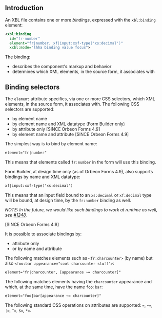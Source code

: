 ## Introduction

An XBL file contains one or more *bindings*, expressed with the `xbl:binding` element:

```xml
<xbl:binding
  id="fr-number"
  element="fr|number, xf|input:xxf-type('xs:decimal')"
  xxbl:mode="lhha binding value focus">
```

The binding:

- describes the component's markup and behavior
- determines which XML elements, in the source form, it associates with

## Binding selectors

The `element` attribute specifies, via one or more CSS selectors, which XML elements, in the source form, it associates with. The following CSS selectors are supported:

- by element name
- by element name and XML datatype (Form Builder only)
- by attribute only [SINCE Orbeon Forms 4.9]
- by element name and attribute [SINCE Orbeon Forms 4.9]

The simplest way is to bind by element name:

```xml
element="fr|number"
```

This means that elements called `fr:number` in the form will use this binding.

Form Builder, at design time only (as of Orbeon Forms 4.9), also supports bindings by name and XML datatype:

```xml
xf|input:xxf-type('xs:decimal')
```

This means that an input field bound to an `xs:decimal` or `xf:decimal` type will be bound, at design time, by the `fr:number` binding as well.

*NOTE: In the future, we would like such bindings to work at runtime as well, see [#1248](https://github.com/orbeon/orbeon-forms/issues/1248).*

[SINCE Orbeon Forms 4.9]

It is possible to associate bindings by:

- attribute only
- or by name and attribute

The following matches elements such as `<fr:charcounter>` (by name) but also `<foo:bar appearance="cool charcounter stuff">`:

```xml
element="fr|charcounter, [appearance ~= charcounter]"
```

The following matches elements having the `charcounter` appearance and which, at the same time, have the name `foo:bar`:

```xml
element="foo|bar[appearance ~= charcounter]"
```

The following standard CSS operations on attributes are supported: `=`, `~=`, `|=`, `^=`, `$=`, `*=`.